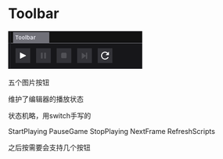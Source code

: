 # Toolbar

![Snipaste_2021-09-29_22-11-29](https://raw.githubusercontent.com/zolo-mario/image-host/main/20210704/Snipaste_2021-09-29_22-11-29.2ebjfwmaoim8.png)

五个图片按钮

维护了编辑器的播放状态

状态机略，用switch手写的

StartPlaying
PauseGame
StopPlaying
NextFrame
RefreshScripts

之后按需要会支持几个按钮